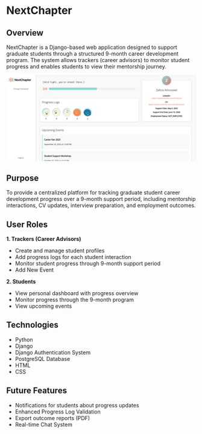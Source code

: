 # NextChapter

## Overview
NextChapter is a Django-based web application designed to support graduate students through a structured 9-month career development program. The system allows trackers (career advisors) to monitor student progress and enables students to view their mentorship journey.

![Dashboard Screenshot](main_app/static/images/dashboard.png)

## Purpose
To provide a centralized platform for tracking graduate student career development progress over a 9-month support period, including mentorship interactions, CV updates, interview preparation, and employment outcomes.

## User Roles
**1. Trackers (Career Advisors)**
- Create and manage student profiles
- Add progress logs for each student interaction
- Monitor student progress through 9-month support period
- Add New Event

**2. Students**
- View personal dashboard with progress overview
- Monitor progress through the 9-month program
- View upcoming events

## Technologies
- Python 
- Django
- Django Authentication System
- PostgreSQL Database
- HTML
- CSS
 
## Future Features
- Notifications for students about progress updates
- Enhanced Progress Log Validation
- Export outcome reports (PDF)
- Real-time Chat System
